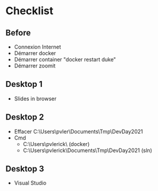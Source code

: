 # Checklist

## Before

- Connexion Internet
- Démarrer docker
- Démarrer container "docker restart duke"
- Démarrer zoomit

## Desktop 1

- Slides in browser

## Desktop 2

- Effacer C:\Users\pvler\Documents\Tmp\DevDay2021
- Cmd
  - C:\Users\pvlerick\ (docker)
  - C:\Users\pvlerick\Documents\Tmp\DevDay2021 (sln)

## Desktop 3

- Visual Studio 